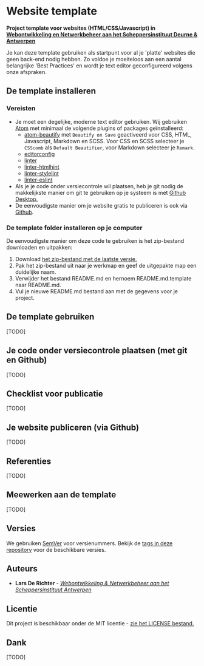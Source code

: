 # Website template

**Project template voor websites (HTML/CSS/Javascript) in [Webontwikkeling en Netwerkbeheer aan het Scheppersinstituut Deurne & Antwerpen](http://7wn.be/)**

Je kan deze template gebruiken als startpunt voor al je 'platte' websites die geen back-end nodig hebben. Zo voldoe je moeiteloos aan een aantal belangrijke 'Best Practices' en wordt je text editor geconfigureerd volgens onze afspraken.

## De template installeren

### Vereisten

-   Je moet een degelijke, moderne text editor gebruiken. Wij gebruiken [Atom](https://atom.io/) met minimaal de volgende plugins of packages geïnstalleerd:
    -   [atom-beautify](https://atom.io/packages/atom-beautify) met `Beautify on Save` geactiveerd voor CSS, HTML, Javascript, Markdown en SCSS. Voor CSS en SCSS selecteer je `CSScomb` als `Default Beautifier`, voor  Markdown selecteer je `Remark`.
    -   [editorconfig](https://atom.io/packages/editorconfig)
    -   [linter](https://atom.io/packages/linter)
    -   [linter-htmlhint](https://atom.io/packages/linter)
    -   [linter-stylelint](https://atom.io/packages/linter-stylelint)
    -   [linter-eslint](https://atom.io/packages/linter-eslint)
-   Als je je code onder versiecontrole wil plaatsen, heb je git nodig de makkelijkste manier om git te gebruiken op je systeem is met [Github Desktop.](https://desktop.github.com/)
-   De eenvoudigste manier om je website gratis te publiceren is ook via [Github](http://github.com).

### De template folder installeren op je computer

De eenvoudigste manier om deze code te gebruiken is het zip-bestand downloaden en uitpakken:

1.  Download [het zip-bestand met de laatste versie.](https://github.com/7-WN/website-template/archive/master.zip)
2.  Pak het zip-bestand uit naar je werkmap en geef de uitgepakte map een duidelijke naam.
3.  Verwijder het bestand README.md en hernoem README.md.template naar README.md.
4.  Vul je nieuwe README.md bestand aan met de gegevens voor je project.

## De template gebruiken

[TODO]

## Je code onder versiecontrole plaatsen (met git en Github)

[TODO]

## Checklist voor publicatie

[TODO]

## Je website publiceren (via Github)

[TODO]

## Referenties

[TODO]

## Meewerken aan de template

[TODO]

## Versies

We gebruiken [SemVer](http://semver.org/) voor versienummers. Bekijk de [tags in deze repository](https://github.com/7-WN/website-template/tags) voor de beschikbare versies.

## Auteurs

-   **Lars De Richter** - _[Webontwikkeling & Netwerkbeheer aan het Scheppersinstituut Antwerpen](http://7wn.be/)_

## Licentie

Dit project is beschikbaar onder de MIT licentie - [zie het LICENSE bestand.](LICENSE)

## Dank

[TODO]
